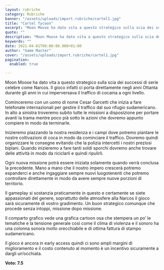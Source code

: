 ```yaml
---
layout: rubriche
category: Rubriche
banner: "/assets/uploads/import.rubriche/cartel1.jpg"
title: "Cartel Tycoon"
excerpt: "Moon Moose ha dato vita a questo strategico sulla scia dei successi di serie celebre come Narcos. Il gioco infatti ci porta direttamente negli anni Ottanta durante gli anni in cui imperversava il traffico di cocaina a ogni livello. Cominceremo con un uomo di nome Cesar Garcetti che inizia a fare telefonate internazionali per gestire [&hellip"
quote: ""
description: "Moon Moose ha dato vita a questo strategico sulla scia dei successi di serie celebre come Narcos. Il gioco infatti ci porta direttamente negli anni Ottanta durante gli anni in cui imperversava il traffico di cocaina a ogni livello. Cominceremo con un uomo di nome Cesar Garcetti che inizia a fare telefonate internazionali per gestire [&hellip"
keywords: ""
date: 2021-04-01T00:00:00.000+01:00
author: "Game Master"
cover: "/assets/uploads/import.rubriche/cartel1.jpg"
pagination:
  enabled: true

---
```


Moon Moose ha dato vita a questo strategico sulla scia dei successi di serie celebre come Narcos. Il gioco infatti ci porta direttamente negli anni Ottanta durante gli anni in cui imperversava il traffico di cocaina a ogni livello.

Cominceremo con un uomo di nome Cesar Garcetti che inizia a fare telefonate internazionali per gestire il traffico dal suo rifugio sudamericano. In alto a sinistra troveremo subito tutte le missioni a disposizione per portare avanti la trama mentre poco pià sotto le azioni che dovremo appunto compiere in modo da terminarle.

Inizieremo piazzando la nostra residenza e i campi dove potremo piantare le nostre coltivazioni di coca in modo da cominciare il traffico. Dovremo quindi organizzare le consegne evitando che la polizia intercetti i nostri preziosi biplani. Quando inizieremo a fare tanti soldi sporchi dovremo anche trovare delle attività in modo da riciclarli e quindi ripulirli.

Ogni nuova missione potrà essere iniziata solamente quando verrà conclusa la precedente. Mano a mano che il nostro impero crescerà potremo espanderci e anche ingaggiare sempre nuovi luogotenenti che potremo controllare direttamente in modo da avere sempre nuove porzioni di territorio.

Il gameplay si sostanzia praticamente in questo e certamente se siete appassionati del genere, soprattutto delle atmosfere alla Narcos il gioco sarà sicuramente di vostro gradimento. Un buon strategico comunque che procede senza intoppi, missione dopo missione.

Il comparto grafico vede una grafica cartoon osa che stempera un po’ le tematiche e la tensione generale così come il clima di violenza e il sonoro ha una colonna sonora molto orecchiabile e di ottima fattura di stampo sudamericano.

Il gioco è ancora in early access quindi ci sono ampli margini di miglioramento e il costo contenuto al momento è un incentivo sicuramente a dargli un’occhiata.

**Voto: 7.5**